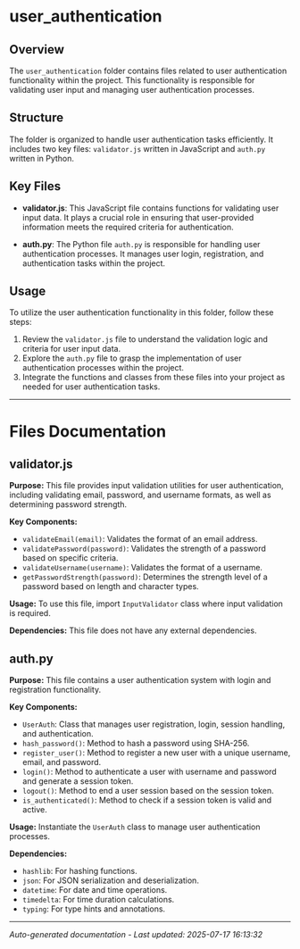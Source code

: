 # user_authentication

## Overview
The `user_authentication` folder contains files related to user authentication functionality within the project. This functionality is responsible for validating user input and managing user authentication processes.

## Structure
The folder is organized to handle user authentication tasks efficiently. It includes two key files: `validator.js` written in JavaScript and `auth.py` written in Python.

## Key Files
- **validator.js**: This JavaScript file contains functions for validating user input data. It plays a crucial role in ensuring that user-provided information meets the required criteria for authentication.
  
- **auth.py**: The Python file `auth.py` is responsible for handling user authentication processes. It manages user login, registration, and authentication tasks within the project.

## Usage
To utilize the user authentication functionality in this folder, follow these steps:
1. Review the `validator.js` file to understand the validation logic and criteria for user input data.
2. Explore the `auth.py` file to grasp the implementation of user authentication processes within the project.
3. Integrate the functions and classes from these files into your project as needed for user authentication tasks.

---

# Files Documentation

## validator.js

**Purpose:** This file provides input validation utilities for user authentication, including validating email, password, and username formats, as well as determining password strength.

**Key Components:**
- `validateEmail(email)`: Validates the format of an email address.
- `validatePassword(password)`: Validates the strength of a password based on specific criteria.
- `validateUsername(username)`: Validates the format of a username.
- `getPasswordStrength(password)`: Determines the strength level of a password based on length and character types.

**Usage:** To use this file, import `InputValidator` class where input validation is required.

**Dependencies:** This file does not have any external dependencies.

## auth.py

**Purpose:** This file contains a user authentication system with login and registration functionality.

**Key Components:**
- `UserAuth`: Class that manages user registration, login, session handling, and authentication.
- `hash_password()`: Method to hash a password using SHA-256.
- `register_user()`: Method to register a new user with a unique username, email, and password.
- `login()`: Method to authenticate a user with username and password and generate a session token.
- `logout()`: Method to end a user session based on the session token.
- `is_authenticated()`: Method to check if a session token is valid and active.

**Usage:** Instantiate the `UserAuth` class to manage user authentication processes.

**Dependencies:**
- `hashlib`: For hashing functions.
- `json`: For JSON serialization and deserialization.
- `datetime`: For date and time operations.
- `timedelta`: For time duration calculations.
- `typing`: For type hints and annotations.

---
*Auto-generated documentation - Last updated: 2025-07-17 16:13:32*
